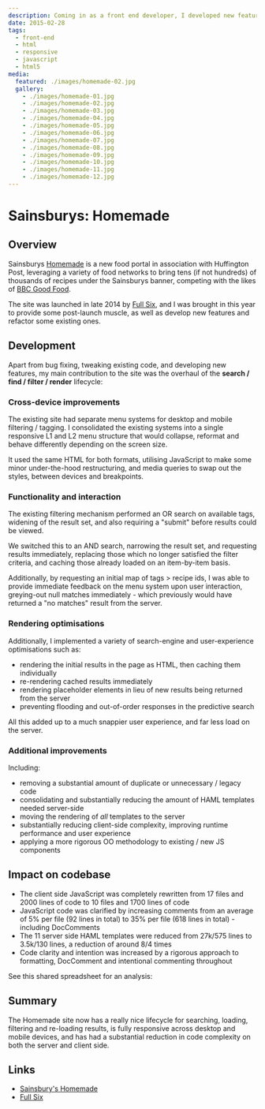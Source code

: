 ```yaml
---
description: Coming in as a front end developer, I developed new features including a major overhaul of the search / find / filter / render lifecycle for this major food portal.
date: 2015-02-28
tags:
  - front-end
  - html
  - responsive
  - javascript
  - html5
media:
  featured: ./images/homemade-02.jpg
  gallery:
    - ./images/homemade-01.jpg
    - ./images/homemade-02.jpg
    - ./images/homemade-03.jpg
    - ./images/homemade-04.jpg
    - ./images/homemade-05.jpg
    - ./images/homemade-06.jpg
    - ./images/homemade-07.jpg
    - ./images/homemade-08.jpg
    - ./images/homemade-09.jpg
    - ./images/homemade-10.jpg
    - ./images/homemade-11.jpg
    - ./images/homemade-12.jpg
---
```


# Sainsburys: Homemade

## Overview

Sainsburys [Homemade](http://homemadebyyou.co.uk) is a new food portal in association with Huffington Post, leveraging a variety of food networks to bring tens (if not hundreds) of thousands of recipes under the Sainsburys banner, competing with the likes of [BBC Good Food](http://www.bbcgoodfood.com/).

The site was launched in late 2014 by [Full Six](http://www.fullsixuk.com/project/homemade/), and I was brought in this year to provide some post-launch muscle, as well as develop new features and refactor some existing ones.

## Development

Apart from bug fixing, tweaking existing code, and developing new features, my main contribution to the site was the overhaul of the **search / find / filter / render** lifecycle:

### Cross-device improvements

The existing site had separate menu systems for desktop and mobile filtering / tagging. I consolidated the existing systems into a single responsive L1 and L2 menu structure that would collapse, reformat and behave differently depending on the screen size.

It used the same HTML for both formats, utilising JavaScript to make some minor under-the-hood restructuring, and media queries to swap out the styles, between devices and breakpoints.

### Functionality and interaction

The existing filtering mechanism performed an OR search on available tags, widening of the result set, and also requiring a "submit" before results could be viewed.

We switched this to an AND search, narrowing the result set, and requesting results immediately, replacing those which no longer satisfied the filter criteria, and caching those already loaded on an item-by-item basis.

Additionally, by requesting an initial map of tags > recipe ids, I was able to provide immediate feedback on the menu system upon user interaction, greying-out null matches immediately - which previously would have returned a "no matches" result from the server.

### Rendering optimisations

Additionally, I implemented a variety of search-engine and user-experience optimisations such as:

- rendering the initial results in the page as HTML, then caching them individually
- re-rendering cached results immediately
- rendering placeholder elements in lieu of new results being returned from the server
- preventing flooding and out-of-order responses in the predictive search

All this added up to a much snappier user experience, and far less load on the server.

### Additional improvements

Including:

- removing a substantial amount of duplicate or unnecessary / legacy code
- consolidating and substantially reducing the amount of HAML templates needed server-side
- moving the rendering of _all_ templates to the server
- substantially reducing client-side complexity, improving runtime performance and user experience
- applying a more rigorous OO methodology to existing / new JS components

## Impact on codebase

- The client side JavaScript was completely rewritten from 17 files and 2000 lines of code to 10 files and 1700 lines of code
- JavaScript code was clarified by increasing comments from an average of 5% per file (92 lines in total) to 35% per file (618 lines in total) - including DocComments
- The 11 server side HAML templates were reduced from 27k/575 lines to 3.5k/130 lines, a reduction of around 8/4 times
- Code clarity and intention was increased by a rigorous approach to formatting, DocComment and intentional commenting throughout

See this shared spreadsheet for an analysis:

[](./images/homemade-code-vs-comments1-580x346.png)

## Summary

The Homemade site now has a really nice lifecycle for searching, loading, filtering and re-loading results, is fully responsive across desktop and mobile devices, and has had a substantial reduction in code complexity on both the server and client side.

## Links

- [Sainsbury's Homemade](http://homemadebyyou.co.uk)
- [Full Six](http://www.fullsixuk.com/project/homemade/)
